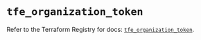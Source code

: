 # `tfe_organization_token`

Refer to the Terraform Registry for docs: [`tfe_organization_token`](https://registry.terraform.io/providers/hashicorp/tfe/0.43.0/docs/resources/organization_token).
